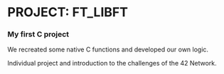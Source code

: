 # PROJECT: FT_LIBFT
### My first C project

We recreated some native C functions and developed our own logic.

Individual project and introduction to the challenges of the 42 Network.
